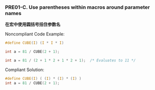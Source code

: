 ### PRE01-C. Use parentheses within macros around parameter names

**在宏中使用圆括号括住参数名**

Noncompliant Code Example:

```C
#define CUBE(I) (I * I * I)

int a = 81 / CUBE(2 + 1);

int a = 81 / (2 + 1 * 2 + 1 * 2 + 1);  /* Evaluates to 11 */
```

Compliant Solution:

```C
#define CUBE(I) ( (I) * (I) * (I) )
int a = 81 / CUBE(2 + 1);
```
